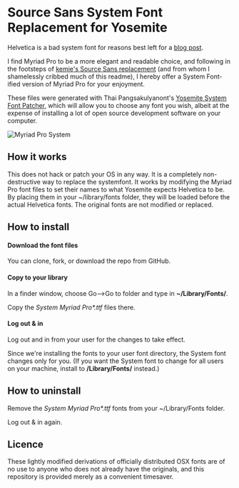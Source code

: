 # Source Sans System Font Replacement for Yosemite

Helvetica is a bad system font for reasons best left for a [blog post](). 

I find Myriad Pro to be a more elegant and readable choice, and following in the footsteps of [kemie's Source Sans replacement](https://github.com/kemie/Source-Sans-Yosemite-System-Font-Replacement/blob/master/readme.md) (and from whom I shamelessly cribbed much of this readme), I hereby offer a System Font-ified version of Myriad Pro for your enjoyment.

These files were generated with Thai Pangsakulyanont's [Yosemite System Font Patcher](https://github.com/dtinth/YosemiteSystemFontPatcher), which will allow you to choose any font you wish, albeit at the expense of installing a lot of open source development software on your computer.


![Myriad Pro System](https://www.dropbox.com/s/rgx93t37rp8fjmv/Screen%20Shot%202014-11-08%20at%209.22.08%20AM.png?dl=0)

## How it works

This does not hack or patch your OS in any way. It is a completely non-destructive way to replace the systemfont. It works by modifying the Myriad Pro font files to set their names to what Yosemite expects Helvetica to be. By placing them in your ~/library/fonts folder, they will be loaded before the actual Helvetica fonts. The original fonts are not modified or replaced.

## How to install

#### Download the font files

You can clone, fork, or download the repo from GitHub. 

#### Copy to your library

In a finder window, choose Go-->Go to folder and type in **~/Library/Fonts/**. 

Copy the _System Myriad Pro\*.ttf_  files there.

#### Log out & in

Log out and in from your user for the changes to take effect. 

Since we're installing the fonts to your user font directory, the System font changes only for you. (If you want the System font to change for all users on your machine, install to **/Library/Fonts/** instead.)

## How to uninstall

Remove the _System Myriad Pro\*.ttf_ fonts from your ~/Library/Fonts folder. 

Log out & in again.

## Licence

These lightly modified derivations of officially distributed OSX fonts are of no use to anyone who does not already have the originals, and this repository is provided merely as a convenient timesaver.
